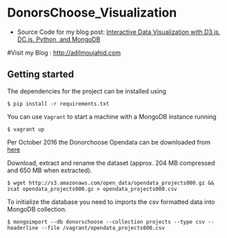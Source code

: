 # DonorsChoose_Visualization
* Source Code for my blog post: [Interactive Data Visualization with D3.js, DC.js, Python, and MongoDB](http://adilmoujahid.com/posts/2015/01/interactive-data-visualization-d3-dc-python-mongodb/)

#Visit my Blog : http://adilmoujahid.com

## Getting started

The dependencies for the project can be installed using

    $ pip install -r requirements.txt

You can use ``Vagrant`` to start a machine with a MongoDB instance running

    $ vagrant up

Per October 2016 the Donorchoose Opendata can be downloaded from [here](https://research.donorschoose.org/t/download-opendata/33)

Download, extract and rename the dataset (approx. 204 MB compressed and 650 MB when extracted).

    $ wget http://s3.amazonaws.com/open_data/opendata_projects000.gz && zcat opendata_projects000.gz > opendata_projects000.csv
 
To initialize the database you need to imports the csv formatted data into MongoDB collection. 

    $ mongoimport --db donorschoose --collection projects --type csv --headerline --file /vagrant/opendata_projects000.csv 
